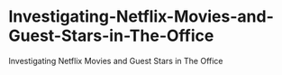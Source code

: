 # Investigating-Netflix-Movies-and-Guest-Stars-in-The-Office
Investigating Netflix Movies and Guest Stars in The Office 

